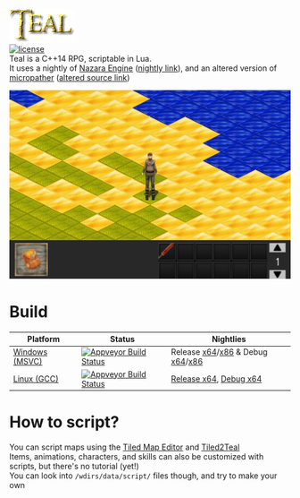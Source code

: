 ![Teal](wdirs/data/img/game/main/teal.png)  
[![license](https://img.shields.io/badge/license-MIT-blue.svg?style=flat)](https://github.com/S6066/Teal/blob/master/LICENSE)  
Teal is a C++14 RPG, scriptable in Lua.   
It uses a nightly of [Nazara Engine](https://github.com/DigitalPulseSoftware/NazaraEngine) ([nightly link](https://github.com/S6066/NazaraEngine/releases/tag/v0.4.y)), and an altered version of [micropather](https://github.com/leethomason/MicroPather) ([altered source link](https://github.com/S6066/Teal/tree/master/extlibs/src/micropather))

![Screenshot](screenshot.png)

# Build
Platform       | Status          | Nightlies
-------------- | --------------- | ------------------
[Windows (MSVC)](https://ci.appveyor.com/project/S6066/teal) | [![Appveyor Build Status](https://ci.appveyor.com/api/projects/status/github/S6066/Teal?branch=master&svg=true)](https://ci.appveyor.com/project/S6066/teal) | Release [x64](https://ci.appveyor.com/api/projects/S6066/Teal/artifacts/build%2Fresult%2FTeal.7z?branch=master&job=Environment:+APPVEYOR_BUILD_WORKER_IMAGE=Visual+Studio+2017,+TOOLSET=vs2017,+CONFIG=Release,+PLATFORM=x64)/[x86](https://ci.appveyor.com/api/projects/S6066/Teal/artifacts/build%2Fresult%2FTeal.7z?branch=master&job=Environment:+APPVEYOR_BUILD_WORKER_IMAGE=Visual+Studio+2017,+TOOLSET=vs2017,+CONFIG=Release,+PLATFORM=x86) & Debug [x64](https://ci.appveyor.com/api/projects/S6066/Teal/artifacts/build%2Fresult%2FTeal.7z?branch=master&job=Environment:+APPVEYOR_BUILD_WORKER_IMAGE=Visual+Studio+2017,+TOOLSET=vs2017,+CONFIG=Debug,+PLATFORM=x64)/[x86](https://ci.appveyor.com/api/projects/S6066/Teal/artifacts/build%2Fresult%2FTeal.7z?branch=master&job=Environment:+APPVEYOR_BUILD_WORKER_IMAGE=Visual+Studio+2017,+TOOLSET=vs2017,+CONFIG=Debug,+PLATFORM=x86)
[Linux (GCC)](https://ci.appveyor.com/project/S6066/teal) | [![Appveyor Build Status](https://ci.appveyor.com/api/projects/status/github/S6066/Teal?branch=master&svg=true)](https://ci.appveyor.com/project/S6066/teal) | [Release x64](https://ci.appveyor.com/api/projects/S6066/Teal/artifacts/build%2Fresult%2FTeal.7z?branch=master&job=Environment:+APPVEYOR_BUILD_WORKER_IMAGE=Ubuntu1804,+TOOLSET=gmake,+CONFIG=release,+PLATFORM=x64), [Debug x64](https://ci.appveyor.com/api/projects/S6066/Teal/artifacts/build%2Fresult%2FTeal.7z?branch=master&job=Environment:+APPVEYOR_BUILD_WORKER_IMAGE=Ubuntu1804,+TOOLSET=gmake,+CONFIG=debug,+PLATFORM=x64)

# How to script?
You can script maps using the [Tiled Map Editor](http://mapeditor.org) and [Tiled2Teal](https://github.com/S6066/tiled2teal)  
Items, animations, characters, and skills can also be customized with scripts, but there's no tutorial (yet!)  
You can look into `/wdirs/data/script/` files though, and try to make your own